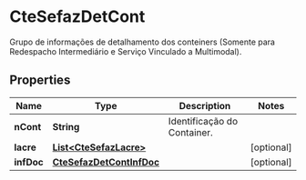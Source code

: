 

# CteSefazDetCont

Grupo de informações de detalhamento dos conteiners  (Somente para Redespacho Intermediário e Serviço Vinculado a Multimodal).

## Properties

| Name | Type | Description | Notes |
|------------ | ------------- | ------------- | -------------|
|**nCont** | **String** | Identificação do Container. |  |
|**lacre** | [**List&lt;CteSefazLacre&gt;**](CteSefazLacre.md) |  |  [optional] |
|**infDoc** | [**CteSefazDetContInfDoc**](CteSefazDetContInfDoc.md) |  |  [optional] |



